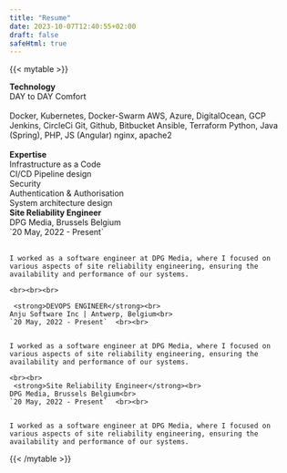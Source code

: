 ```yaml
---
title: "Resume"
date: 2023-10-07T12:40:55+02:00
draft: false
safeHtml: true
---
```


<style>
  /* Default styles for larger screens */
  td {
    vertical-align: top;
  }

  /* Styles for smaller screens (e.g., mobile devices) */
  @media (max-width: 767px) {
    td {
      width: 100% !important; /* Ensure each cell takes up the full width */
    }
  }

  /* Print-specific styles to hide header and footer */
  @media print {
    header, footer {
      display: none;
    }
  }
</style>

{{< mytable >}}
<tr>
  <td style="width: 27%;">
    <strong>Technology</strong><br>
    DAY to DAY Comfort<br><br>
    Docker, Kubernetes, Docker-Swarm
AWS, Azure, DigitalOcean, GCP
Jenkins, CircleCi
Git, Github, Bitbucket
Ansible, Terraform
Python, Java (Spring), PHP, JS (Angular)
nginx, apache2
<br><br>
<strong>
Expertise</strong><br>
    Infrastructure as a Code <br>
CI/CD Pipeline design<br>
Security<br>
Authentication & Authorisation<br>
System architecture design<br>
  </td>
  <td style="width: 10%">
  </td>
  <td style="width: 40%;">
 <strong>Site Reliability Engineer</strong><br>
    DPG Media, Brussels Belgium<br>
    `20 May, 2022 - Present`  <br><br>


    I worked as a software engineer at DPG Media, where I focused on various aspects of site reliability engineering, ensuring the availability and performance of our systems.

    <br><br><br>

     <strong>DEVOPS ENGINEER</strong><br>
    Anju Software Inc | Antwerp, Belgium<br>
    `20 May, 2022 - Present`  <br><br>


    I worked as a software engineer at DPG Media, where I focused on various aspects of site reliability engineering, ensuring the availability and performance of our systems.

    <br><br>
     <strong>Site Reliability Engineer</strong><br>
    DPG Media, Brussels Belgium<br>
    `20 May, 2022 - Present`  <br><br>


    I worked as a software engineer at DPG Media, where I focused on various aspects of site reliability engineering, ensuring the availability and performance of our systems.
  </td>
</tr>
{{< /mytable >}}